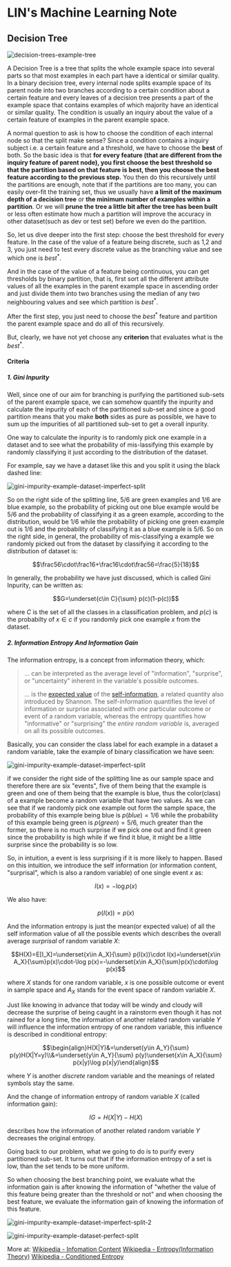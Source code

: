 # LIN's Machine Learning Note

## Decision Tree

![decision-trees-example-tree](decision-trees-example-tree.png)

A Decision Tree is a tree that splits the whole example space into several parts so that most examples in each part have a identical or similar quality. In a binary decision tree, every internal node splits example space of its parent node into two branches according to a certain condition about a certain feature and every leaves of a decision tree presents a part of the example space that contains examples of which majority have an identical or similar quality.  The condition is usually an inquiry about the value of a certain feature of examples in the parent example space. 

A normal question to ask is how to choose the condition of each internal node so that the split make sense? Since a condition contains a inquiry subject i.e. a certain feature and a threshold, we have to choose the **best** of both. So the basic idea is that **for every feature (that are different from the inquiry feature of parent node), you first choose the best threshold so that the partition based on that feature is best, then you choose the best feature according to the previous step.** You then do this recursively until the partitions are enough, note that if the partitions are too many, you can easily over-fit the training set, thus we usually have **a limit of the maximum depth of a decision tree** or **the minimum number of examples within a partition**. Or we will **prune the tree a little bit after the tree has been built** or less often estimate how much a partition will improve the accuracy in other dataset(such as dev or test set) before we even do the partition. 

So, let us dive deeper into the first step: choose the best threshold for every feature. In the case of the value of a feature being discrete, such as 1,2 and 3, you just need to test every discrete value as the branching value and see which one is *best*<sup>*</sup>.

And in the case of the value of a feature being continuous, you can get thresholds by binary partition, that is, first sort all the different attribute values of all the examples in the parent example space in ascending order and just divide them into two branches using the median of any two neighbouring values and see which partition is *best*<sup>*</sup>.

After the first step, you just need to choose the *best*<sup>*</sup> feature and partition the parent example space and do all of this recursively. 

But, clearly,  we have not yet choose any **criterion** that evaluates what is the *best*<sup>*</sup>. 

#### Criteria
##### 1. Gini Inpurity

Well, since one of our aim for branching is purifying the partitioned sub-sets of the parent example space, we can somehow quantify the inpurity and calculate the inpurity of each of the partitioned sub-set and since a good partition   means that you make **both** sides as pure  as possible, we have to sum up the impurities of all partitioned sub-set to get a overall inpurity. 

One way to calculate the inpurity is to randomly pick one example in a dataset and to see what the probability of mis-lassifying this example by randomly classifying it just according to the distribution of the dataset. 

For example, say we have a dataset like this and you split it using the black dashed line:

![gini-impurity-example-dataset-imperfect-split](gini-impurity-example-dataset-imperfect-split.svg)

So on the right side of the splitting line, $5/6$ are green examples and $1/6$ are blue example, so the probability of picking out one blue example would be $5/6$ and the probability of classifying it as a green example, according to the distribution, would be $1/6$ while the probability of picking one green example out is $1/6$ and the probability of classifying it as a blue example is $5/6$. So on the right side, in general, the probability of mis-classifying a example we randomly picked out from the dataset by classifying it according to the distribution of dataset is:

$$\frac56\cdot\frac16+\frac16\cdot\frac56=\frac{5}{18}$$

In generally, the probability we have just discussed, which is called Gini Inpurity, can be written as:

$$G=\underset{c\in C}{\sum} p(c)(1-p(c))$$

where $C$ is the set of all the classes in a classification problem, and $p(c)$ is the probabilty of $x\in c$ if you randomly pick one example $x$ from the dataset.

##### 2. Information Entropy And Information Gain

The information entropy, is a concept from information theory, which:

> ... can be interpreted as the average level of "information", "surprise", or "uncertainty" inherent in the variable's possible outcomes.
>
> ... is the [expected value](https://en.wikipedia.org/wiki/Expected_value) of the [self-information](https://en.wikipedia.org/wiki/Self-information), a related quantity also introduced by Shannon. The self-information quantifies the level of information or surprise associated with *one* particular outcome or event of a random variable, whereas the entropy quantifies how "informative" or "surprising" the *entire random variable* is, averaged on all its possible outcomes.

Basically, you can consider the class label for each example in a dataset a random variable, take the example of binary classification we have seen:

![gini-impurity-example-dataset-imperfect-split](gini-impurity-example-dataset-imperfect-split.svg)

if we consider the right side of the splitting line as our sample space and therefore there are six "events", five of them being that the example is green and one of them being that the example is blue, thus the color(class) of a example become a random variable that have two values. As we can see that if we randomly pick one example out form the sample space, the probability of this example being blue is $p(blue)=1/6$ while the probability of this example being green is $p(green)=5/6$, much greater than the former, so there is no much surprise if we pick one out and find it green since the probability is high while if we find it blue, it might be a little surprise since the probability is so low.  

So, in intuition, a event is less surprising if it is more likely to happen. Based on this intuition, we introduce the self information (or information content, "surprisal", which is also a random variable) of one single event $x$ as:

$$I(x)=-\log p(x)$$

We also have:

$$p(I(x))=p(x)$$

And the information entropy is just the mean(or expected value) of all the self information value of all the possible events which describes the overall average *surprisal* of random variable $X$:

$$H(X)=E[I_X]=\underset{x\in A_X}{\sum} p(I(x))\cdot I(x)=\underset{x\in A_X}{\sum}p(x)\cdot-\log p(x)=-\underset{x\in A_X}{\sum}p(x)\cdot\log p(x)$$

where $X$ stands for one random variable, $x$ is one possible outcome or event in sample space and $A_X$ stands for the event space of random variable $X$.

Just like knowing in advance that today will be windy and cloudy will decrease the surprise of being caught in a rainstorm even though it has not rained for a long time, the information of another related random variable $Y$ will influence the information entropy of one random variable, this influence is described in conditional entropy:

$$\begin{align}H(X|Y)&=\underset{y\in A_Y}{\sum} p(y)H(X|Y=y)\\&=\underset{y\in A_Y}{\sum} p(y)\underset{x\in A_X}{\sum} p(x|y)\log p(x|y)\end{align}$$

where $Y$ is another *discrete* random variable and the meanings of related symbols stay the same.

And the change of information entropy of random variable $X$ (called information gain):

$$IG=H(X|Y)-H(X)$$

describes how the information of another related random variable $Y$ decreases the original entropy. 

Going back to our problem, what we going to do is to purify every partitioned sub-set. It turns out that if the information entropy of a set is low, than the set tends to be more uniform. 

So when choosing the best branching point, we evaluate what the information gain is after knowing the information of "whether the value of this feature being greater than the threshold or not" and when choosing the best feature, we evaluate the information gain of knowing the information of  this feature. 

![gini-impurity-example-dataset-imperfect-split-2](gini-impurity-example-dataset-imperfect-split-2.png)

![gini-impurity-example-dataset-perfect-split](gini-impurity-example-dataset-perfect-split.svg)









More at:
[Wikipedia - Infomation Content](https://en.wikipedia.org/wiki/Information_content)
[Wikipedia - Entropy(Information Theory)](https://en.wikipedia.org/wiki/Entropy_(information_theory))
[Wikipedia - Conditioned Entropy](https://en.wikipedia.org/wiki/Conditional_entropy)